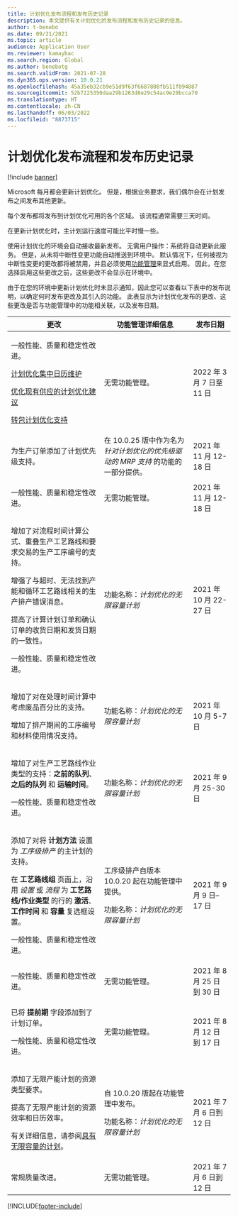 ```yaml
---
title: 计划优化发布流程和发布历史记录
description: 本文提供有关计划优化的发布流程和发布历史记录的信息。
author: t-benebo
ms.date: 09/21/2021
ms.topic: article
audience: Application User
ms.reviewer: kamaybac
ms.search.region: Global
ms.author: benebotg
ms.search.validFrom: 2021-07-28
ms.dyn365.ops.version: 10.0.21
ms.openlocfilehash: 45a35eb32cb9e51d9f63f6687808fb511f894887
ms.sourcegitcommit: 52b7225350daa29b1263d8e29c54ac9e20bcca70
ms.translationtype: HT
ms.contentlocale: zh-CN
ms.lasthandoff: 06/03/2022
ms.locfileid: "8873715"
---
```

# <a name="planning-optimization-release-process-and-release-history"></a>计划优化发布流程和发布历史记录

[!include [banner](../../includes/banner.md)]

Microsoft 每月都会更新计划优化。 但是，根据业务要求，我们偶尔会在计划发布之间发布其他更新。

每个发布都将发布到计划优化可用的各个区域。 该流程通常需要三天时间。

在更新计划优化时，主计划运行速度可能比平时慢一些。

使用计划优化的环境会自动接收最新发布。 无需用户操作：系统将自动更新此服务。 但是，从未将中断性变更功能自动推送到环境中。 默认情况下，任何被视为中断性变更的更改都将被禁用，并且必须使用[功能管理](../../../fin-ops-core/fin-ops/get-started/feature-management/feature-management-overview.md)来显式启用。 因此，在您选择启用这些更改之前，这些更改不会显示在环境中。

由于在您的环境中更新计划优化时未显示通知，因此您可以查看以下表中的发布说明，以确定何时发布更改及其引入的功能。 此表显示为计划优化发布的更改、这些更改是否与功能管理中的功能相关联，以及发布日期。

| 更改 | 功能管理详细信息 | 发布日期 |
|---|---|---|
| <p>一般性能、质量和稳定性改进。<p>[计划优化集中日历维护](../supply-chain-calendars-master-planning.md)<p>[优化现有供应的计划优化建议](../action-messages.md)<p>[转包计划优化支持](../../production-control/manage-subcontract-work-production.md) | 无需功能管理。 | 2022 年 3 月 7 日至 11 日 |
| <p>为生产订单添加了计划优先级支持。 | 在 10.0.25 版中作为名为 *针对计划优化的优先级驱动的 MRP 支持* 的功能的一部分提供。 | 2021 年 11 月 12-18 日 |
| <p>一般性能、质量和稳定性改进。 | 无需功能管理。 | 2021 年 11 月 12-18 日 |
| <p>增加了对流程时间计算公式、重叠生产工艺路线和要求交易的生产工序编号的支持。</p><p>增强了与超时、无法找到产能和循环工艺路线相关的生产排产错误消息。</p><p>提高了计算计划订单和确认订单的收货日期和发货日期的一致性。</p><p>一般性能、质量和稳定性改进。 | 功能名称：*计划优化的无限容量计划* | 2021 年 10 月 22-27 日 |
| <p>增加了对在处理时间计算中考虑废品百分比的支持。</p><p>增加了排产期间的工序编号和材料使用情况支持。 | 功能名称：*计划优化的无限容量计划* | 2021 年 10 月 5-7 日 |
| <p>增加了对生产工艺路线作业类型的支持：**之前的队列**、**之后的队列** 和 **运输时间**。</p><p>一般性能、质量和稳定性改进。 | 功能名称：*计划优化的无限容量计划* | 2021 年 9 月 25-30 日 |
| <p>添加了对将 **计划方法** 设置为 *工序级排产* 的主计划的支持。</p><p>在 **工艺路线组** 页面上，沿用 *设置* 或 *流程* 为 **工艺路线/作业类型** 的行的 **激活**、**工作时间** 和 **容量** 复选框设置。 </p><p>一般性能、质量和稳定性改进。 | <p>工序级排产自版本 10.0.20 起在功能管理中提供。</p><p>功能名称：*计划优化的无限容量计划*</p>  | 2021 年 9 月 9 日–17 日 |
| 一般性能、质量和稳定性改进。 | 无需功能管理。 | 2021 年 8 月 25 日到 30 日 |
| <p>已将 **提前期** 字段添加到了计划订单。</p><p>一般性能、质量和稳定性改进。</p> | 无需功能管理。 | 2021 年 8 月 12 日到 17 日 |
| <p>添加了无限产能计划的资源类型要求。</p><p>提高了无限产能计划的资源效率和日历效率。</p><p>有关详细信息，请参阅[具有无限容量的计划](infinite-capacity-planning.md)。 | <p>自 10.0.20 版起在功能管理中发布。</p><p>功能名称：*计划优化的无限容量计划*</p> | 2021 年 7 月 6 日到 12 日 |
| 常规质量改进。 | 无需功能管理。 | 2021 年 7 月 6 日到 12 日 |

[!INCLUDE[footer-include](../../../includes/footer-banner.md)]
